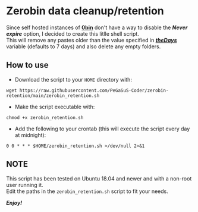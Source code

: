 # Zerobin data cleanup/retention
Since self hosted instances of **[0bin](https://github.com/Tygs/0bin)** don't have a way to disable the ***Never expire*** option, I decided to create this litlle shell script.  
This will remove any pastes older than the value specified in ***[theDays](https://github.com/PeGaSuS-Coder/zerobin-retention/blob/main/zerobin_retention.sh#L11)*** variable (defaults to 7 days) and also delete any empty folders. 

## How to use
- Download the script to your `HOME` directory with:  
```
wget https://raw.githubusercontent.com/PeGaSuS-Coder/zerobin-retention/main/zerobin_retention.sh
```
- Make the script executable with:
```
chmod +x zerobin_retention.sh
```
- Add the following to your crontab (this will execute the script every day at midnight):
```
0 0 * * * $HOME/zerobin_retention.sh >/dev/null 2>&1
```

## NOTE
This script has been tested on Ubuntu 18.04 and newer and with a non-root user running it.  
Edit the paths in the `zerobin_retention.sh` script to fit your needs.

***Enjoy!***
